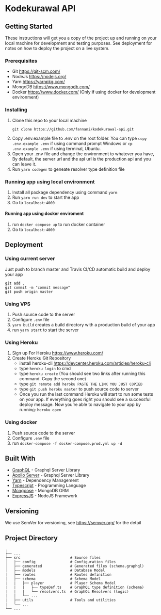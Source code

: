 
# Kodekurawal API

## Getting Started 
These instructions will get you a copy of the project up and running on your local machine for development and testing purposes. See deployment for notes on how to deploy the project on a live system.
### Prerequisites
* Git https://git-scm.com/
* NodeJs https://nodejs.org/
* Yarn https://yarnpkg.com/
* MongoDB https://www.mongodb.com/
* Docker https://www.docker.com/ (Only if using docker for development environment)
### Installing
1. Clone this repo to your local machine
    ```
    git clone https://github.com/fannani/kodekurawal-api.git
    ```
2. Copy .env.example file to .env on the root folder. You can type `copy .env.example .env` if using command prompt Windows or `cp .env.example .env` if using terminal, Ubuntu.
3. Open your .env file and change the environment to whatever you have, 
   By default, the server url and the api url is the production api and you can leave it.
5. Run `yarn codegen` to geneate resolver type definition file
### Running app using local environment
1. Install all package dependency using command `yarn` 
2. Run `yarn run dev` to start the app
3. Go to `localhost:4000` 
#### Running app using docker enviroment
1. run `docker compose up` to run docker container
2. Go to `localhost:4000` 
   
## Deployment 
### Using current server
Just push to branch master and Travis CI/CD automatic build and deploy your app
```
git add .
git commit -m "commit message"
git push origin master
``` 
### Using VPS
1. Push source code to the server
2. Configure `.env` file
3. `yarn build` creates a build directory with a production build of your app
4. run `yarn start` to start the server
### Using Heroku
1. Sign up For Heroku https://www.heroku.com/
2. Create Heroku Git Repository
   - install heroku-cli https://devcenter.heroku.com/articles/heroku-cli
   - type `heroku login` to cmd
   - type `heroku create` (You should see two links after running this command. Copy the second one)
   - type  `git remote add heroku PASTE THE LINK YOU JUST COPIED`
   - type `git push heroku master` to push source code to server
   - Once you run the last command Heroku will start to run some tests on your app. If everything goes right you should see a successful deploy message. Now you’re able to navigate to your app by running: `heroku open`
### Using docker
1. Push source code to the server
2. Configure `.env` file
3. run `docker-compose -f docker-compose.prod.yml up -d`

## Built With
* [GraphQL](https://graphql.org/) - Graphql Server Library
* [Apollo Server](https://www.apollographql.com/docs/apollo-server/) - Graphql Server Library
* [Yarn](https://yarnpkg.com/) - Dependency Management
* [Typescript](https://www.typescriptlang.org/) - Programming Language
* [Mongoose](https://mongoosejs.com/) - MongoDB ORM
* [ExpressJS](https://expressjs.com/) - NodeJS Framework


## Versioning
We use SemVer for versioning, see https://semver.org/ for the detail

## Project Directory
    .
    ├── ...
    ├── src                       # Source files 
    │   ├── config                # Configuration files
    │   ├── generated             # Generated files (schema.graphql)
    │   ├── models                # Database Model
    |   ├── routes                # Routes definition
    |   ├── schema                # Schema Model
    |   |   ├── player            # Player Schema Model
    |   |   |   ├── typeDef.ts    # GraphQL type definition (schema)
    |   |   |   └── resolvers.ts  # GraphQL Resolvers (logic)
    |   |   └── ...
    |   ├── utils                 # Tools and utilities
    |   └── ...
    └── ...



